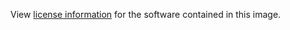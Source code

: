 View [license information](http://dev.perl.org/licenses/) for the software contained in this image.
